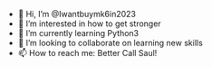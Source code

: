- 👋 Hi, I’m @Iwantbuymk6in2023
- 👀 I’m interested in how to get stronger
- 🌱 I’m currently learning Python3
- 💞️ I’m looking to collaborate on learning new skills
- 📫 How to reach me: Better Call Saul!

<!---
Iwantbuymk6in2023/Iwantbuymk6in2023 is a ✨ special ✨ repository because its `README.md` (this file) appears on your GitHub profile.
You can click the Preview link to take a look at your changes.
--->
